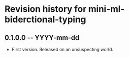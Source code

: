 # Revision history for mini-ml-biderctional-typing

## 0.1.0.0 -- YYYY-mm-dd

* First version. Released on an unsuspecting world.

